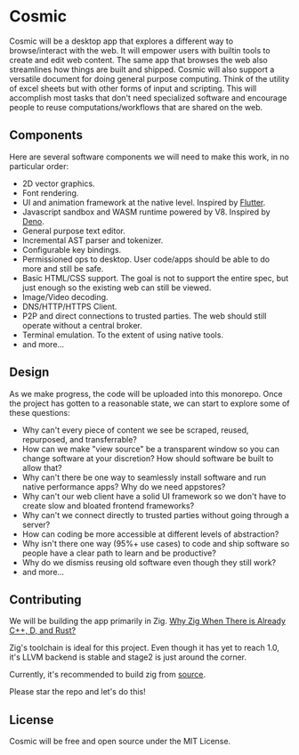 # Cosmic

Cosmic will be a desktop app that explores a different way to browse/interact with the web. It will empower users with builtin tools to create and edit web content. The same app that browses the web also streamlines how things are built and shipped. Cosmic will also support a versatile document for doing general purpose computing. Think of the utility of excel sheets but with other forms of input and scripting. This will accomplish most tasks that don't need specialized software and encourage people to reuse computations/workflows that are shared on the web.

## Components
Here are several software components we will need to make this work, in no particular order:
- 2D vector graphics.
- Font rendering.
- UI and animation framework at the native level. Inspired by [Flutter](https://github.com/flutter/flutter).
- Javascript sandbox and WASM runtime powered by V8. Inspired by [Deno](https://github.com/denoland/deno).
- General purpose text editor.
- Incremental AST parser and tokenizer.
- Configurable key bindings.
- Permissioned ops to desktop. User code/apps should be able to do more and still be safe.
- Basic HTML/CSS support. The goal is not to support the entire spec, but just enough so the existing web can still be viewed.
- Image/Video decoding.
- DNS/HTTP/HTTPS Client.
- P2P and direct connections to trusted parties. The web should still operate without a central broker.
- Terminal emulation. To the extent of using native tools.
- and more...

## Design
As we make progress, the code will be uploaded into this monorepo.
Once the project has gotten to a reasonable state, we can start to explore some of these questions:
- Why can't every piece of content we see be scraped, reused, repurposed, and transferrable?
- How can we make "view source" be a transparent window so you can change software at your discretion? How should software be built to allow that?
- Why can't there be one way to seamlessly install software and run native performance apps? Why do we need appstores?
- Why can't our web client have a solid UI framework so we don't have to create slow and bloated frontend frameworks?
- Why can't we connect directly to trusted parties without going through a server?
- How can coding be more accessible at different levels of abstraction?
- Why isn't there one way (95%+ use cases) to code and ship software so people have a clear path to learn and be productive?
- Why do we dismiss reusing old software even though they still work?
- and more...

## Contributing
We will be building the app primarily in Zig.
[Why Zig When There is Already C++, D, and Rust?](https://ziglang.org/learn/why_zig_rust_d_cpp)

Zig's toolchain is ideal for this project. Even though it has yet to reach 1.0, it's LLVM backend is stable and stage2 is just around the corner.

Currently, it's recommended to build zig from [source](https://github.com/ziglang/zig).

Please star the repo and let's do this!

## License

Cosmic will be free and open source under the MIT License.